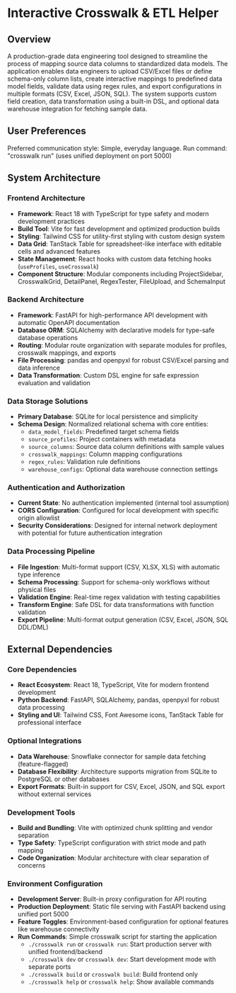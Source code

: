 # Interactive Crosswalk & ETL Helper

## Overview

A production-grade data engineering tool designed to streamline the process of mapping source data columns to standardized data models. The application enables data engineers to upload CSV/Excel files or define schema-only column lists, create interactive mappings to predefined data model fields, validate data using regex rules, and export configurations in multiple formats (CSV, Excel, JSON, SQL). The system supports custom field creation, data transformation using a built-in DSL, and optional data warehouse integration for fetching sample data.

## User Preferences

Preferred communication style: Simple, everyday language.
Run command: "crosswalk run" (uses unified deployment on port 5000)

## System Architecture

### Frontend Architecture
- **Framework**: React 18 with TypeScript for type safety and modern development practices
- **Build Tool**: Vite for fast development and optimized production builds
- **Styling**: Tailwind CSS for utility-first styling with custom design system
- **Data Grid**: TanStack Table for spreadsheet-like interface with editable cells and advanced features
- **State Management**: React hooks with custom data fetching hooks (`useProfiles`, `useCrosswalk`)
- **Component Structure**: Modular components including ProjectSidebar, CrosswalkGrid, DetailPanel, RegexTester, FileUpload, and SchemaInput

### Backend Architecture
- **Framework**: FastAPI for high-performance API development with automatic OpenAPI documentation
- **Database ORM**: SQLAlchemy with declarative models for type-safe database operations
- **Routing**: Modular route organization with separate modules for profiles, crosswalk mappings, and exports
- **File Processing**: pandas and openpyxl for robust CSV/Excel parsing and data inference
- **Data Transformation**: Custom DSL engine for safe expression evaluation and validation

### Data Storage Solutions
- **Primary Database**: SQLite for local persistence and simplicity
- **Schema Design**: Normalized relational schema with core entities:
  - `data_model_fields`: Predefined target schema fields
  - `source_profiles`: Project containers with metadata
  - `source_columns`: Source data column definitions with sample values
  - `crosswalk_mappings`: Column mapping configurations
  - `regex_rules`: Validation rule definitions
  - `warehouse_configs`: Optional data warehouse connection settings

### Authentication and Authorization
- **Current State**: No authentication implemented (internal tool assumption)
- **CORS Configuration**: Configured for local development with specific origin allowlist
- **Security Considerations**: Designed for internal network deployment with potential for future authentication integration

### Data Processing Pipeline
- **File Ingestion**: Multi-format support (CSV, XLSX, XLS) with automatic type inference
- **Schema Processing**: Support for schema-only workflows without physical files
- **Validation Engine**: Real-time regex validation with testing capabilities
- **Transform Engine**: Safe DSL for data transformations with function validation
- **Export Pipeline**: Multi-format output generation (CSV, Excel, JSON, SQL DDL/DML)

## External Dependencies

### Core Dependencies
- **React Ecosystem**: React 18, TypeScript, Vite for modern frontend development
- **Python Backend**: FastAPI, SQLAlchemy, pandas, openpyxl for robust data processing
- **Styling and UI**: Tailwind CSS, Font Awesome icons, TanStack Table for professional interface

### Optional Integrations
- **Data Warehouse**: Snowflake connector for sample data fetching (feature-flagged)
- **Database Flexibility**: Architecture supports migration from SQLite to PostgreSQL or other databases
- **Export Formats**: Built-in support for CSV, Excel, JSON, and SQL export without external services

### Development Tools
- **Build and Bundling**: Vite with optimized chunk splitting and vendor separation
- **Type Safety**: TypeScript configuration with strict mode and path mapping
- **Code Organization**: Modular architecture with clear separation of concerns

### Environment Configuration
- **Development Server**: Built-in proxy configuration for API routing
- **Production Deployment**: Static file serving with FastAPI backend using unified port 5000
- **Feature Toggles**: Environment-based configuration for optional features like warehouse connectivity
- **Run Commands**: Simple crosswalk script for starting the application
  - `./crosswalk run` or `crosswalk run`: Start production server with unified frontend/backend
  - `./crosswalk dev` or `crosswalk dev`: Start development mode with separate ports
  - `./crosswalk build` or `crosswalk build`: Build frontend only
  - `./crosswalk help` or `crosswalk help`: Show available commands